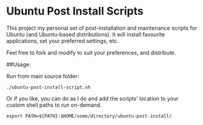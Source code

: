 Ubuntu Post Install Scripts
===========================

This project my personal set of post-installation and maintenance scripts for Ubuntu (and Ubuntu-based distributions). It will install favourite applications, set your preferred settings, etc.

Feel free to fork and modify to suit your preferences, and distribute.

##Usage:

Run from main source folder:

    ./ubuntu-post-install-script.sh

Or if you like, you can do as I do and add the scripts' location to your custom shell paths to run on-demand.

	export PATH=${PATH}:$HOME/some/directory/ubuntu-post-install/

